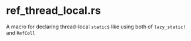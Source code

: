 # ref_thread_local.rs
A macro for declaring thread-local `static`s like using both of `lazy_static!` and `RefCell`
